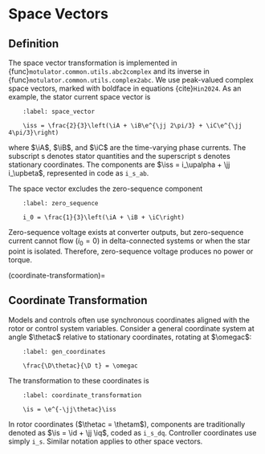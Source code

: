 # Space Vectors

## Definition

The space vector transformation is implemented in {func}`motulator.common.utils.abc2complex` and its inverse in {func}`motulator.common.utils.complex2abc`. We use peak-valued complex space vectors, marked with boldface in equations {cite}`Hin2024`. As an example, the stator current space vector is

```{math}
    :label: space_vector

    \iss = \frac{2}{3}\left(\iA + \iB\e^{\jj 2\pi/3} + \iC\e^{\jj 4\pi/3}\right) 
```

where $\iA$, $\iB$, and $\iC$ are the time-varying phase currents. The subscript s denotes stator quantities and the superscript s denotes stationary coordinates. The components are $\iss = i_\upalpha + \jj i_\upbeta$, represented in code as `i_s_ab`.

The space vector excludes the zero-sequence component

```{math}
    :label: zero_sequence

    i_0 = \frac{1}{3}\left(\iA + \iB + \iC\right)
```

Zero-sequence voltage exists at converter outputs, but zero-sequence current cannot flow ($i_0 = 0$) in delta-connected systems or when the star point is isolated. Therefore, zero-sequence voltage produces no power or torque.

(coordinate-transformation)=

## Coordinate Transformation

Models and controls often use synchronous coordinates aligned with the rotor or control system variables. Consider a general coordinate system at angle $\thetac$ relative to stationary coordinates, rotating at $\omegac$:

```{math}
    :label: gen_coordinates

    \frac{\D\thetac}{\D t} = \omegac 
```

The transformation to these coordinates is

```{math}
    :label: coordinate_transformation

    \is = \e^{-\jj\thetac}\iss
```

In rotor coordinates ($\thetac = \thetam$), components are traditionally denoted as $\is = \id + \jj \iq$, coded as `i_s_dq`. Controller coordinates use simply `i_s`. Similar notation applies to other space vectors.
